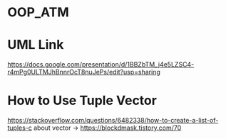 # OOP_ATM
# UML Link
https://docs.google.com/presentation/d/1BBZbTM_j4e5LZSC4-r4mPg0ULTMJhBnnrOcT8nuJePs/edit?usp=sharing

# How to Use Tuple Vector
https://stackoverflow.com/questions/6482338/how-to-create-a-list-of-tuples-c
about vector -> https://blockdmask.tistory.com/70

